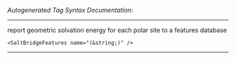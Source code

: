 _Autogenerated Tag Syntax Documentation:_

---
report geometric solvation energy for each polar site to a features database

```
<SaltBridgeFeatures name="(&string;)" />
```



---
